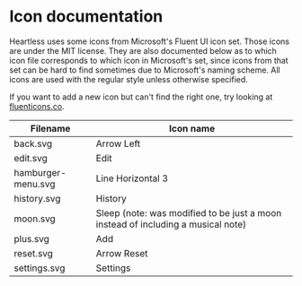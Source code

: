 # Icon documentation

Heartless uses some icons from Microsoft's Fluent UI icon set. Those icons are under the MIT license. They are also documented
below as to which icon file corresponds to which icon in Microsoft's set, since icons from that set can be hard to find sometimes
due to Microsoft's naming scheme. All icons are used with the regular style unless otherwise specified.

If you want to add a new icon but can't find the right one, try looking at [fluenticons.co](https://fluenticons.co/).

| **Filename** | **Icon name** |
|-|-|
| back.svg | Arrow Left |
| edit.svg | Edit |
| hamburger-menu.svg | Line Horizontal 3 |
| history.svg | History |
| moon.svg | Sleep (note: was modified to be just a moon instead of including a musical note) |
| plus.svg | Add |
| reset.svg | Arrow Reset |
| settings.svg | Settings |
